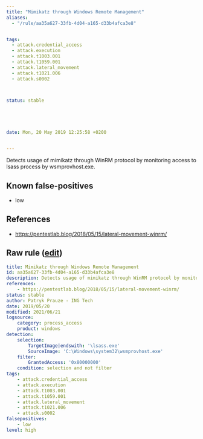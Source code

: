 ```yaml
---
title: "Mimikatz through Windows Remote Management"
aliases:
  - "/rule/aa35a627-33fb-4d04-a165-d33b4afca3e8"


tags:
  - attack.credential_access
  - attack.execution
  - attack.t1003.001
  - attack.t1059.001
  - attack.lateral_movement
  - attack.t1021.006
  - attack.s0002



status: stable





date: Mon, 20 May 2019 12:25:58 +0200


---
```


Detects usage of mimikatz through WinRM protocol by monitoring access to lsass process by wsmprovhost.exe.

<!--more-->


## Known false-positives

* low



## References

* https://pentestlab.blog/2018/05/15/lateral-movement-winrm/


## Raw rule ([edit](https://github.com/SigmaHQ/sigma/edit/master/rules/windows/process_access/proc_access_win_mimikatz_trough_winrm.yml))
```yaml
title: Mimikatz through Windows Remote Management
id: aa35a627-33fb-4d04-a165-d33b4afca3e8
description: Detects usage of mimikatz through WinRM protocol by monitoring access to lsass process by wsmprovhost.exe.
references:
    - https://pentestlab.blog/2018/05/15/lateral-movement-winrm/
status: stable
author: Patryk Prauze - ING Tech
date: 2019/05/20
modified: 2021/06/21
logsource:
    category: process_access
    product: windows
detection:
    selection:
        TargetImage|endswith: '\lsass.exe'
        SourceImage: 'C:\Windows\system32\wsmprovhost.exe'
    filter:
        GrantedAccess: '0x80000000'
    condition: selection and not filter
tags:
    - attack.credential_access
    - attack.execution
    - attack.t1003.001
    - attack.t1059.001
    - attack.lateral_movement
    - attack.t1021.006
    - attack.s0002
falsepositives:
    - low
level: high

```
